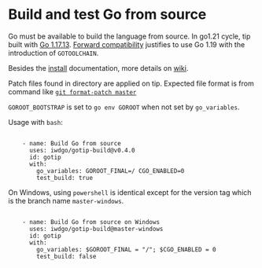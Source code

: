 # Build and test Go from source

Go must be available to build the language from source.
In go1.21 cycle, tip built with [Go 1.17.13](https://github.com/golang/go/issues/44505).
[Forward compatibility](https://github.com/golang/go/issues/57001) justifies to use Go 1.19 with the introduction of `GOTOOLCHAIN`.

Besides the [install](https://go.dev/doc/install/source) documentation, more details on [wiki](https://github.com/iwdgo/gotip-build/wiki).

Patch files found in directory are applied on tip.
Expected file format is from command like [`git format-patch master`](https://git-scm.com/docs/git-format-patch)

`GOROOT_BOOTSTRAP` is set to `go env GOROOT` when not set by `go_variables`.

Usage with `bash`:

```

    - name: Build Go from source
      uses: iwdgo/gotip-build@v0.4.0
      id: gotip
      with:
        go_variables: GOROOT_FINAL=/ CGO_ENABLED=0
        test_build: true

```

On Windows, using `powershell` is identical except for the version tag which is the branch name `master-windows`.

```

    - name: Build Go from source on Windows
      uses: iwdgo/gotip-build@master-windows
      id: gotip
      with:
        go_variables: $GOROOT_FINAL = "/"; $CGO_ENABLED = 0
        test_build: false

```
